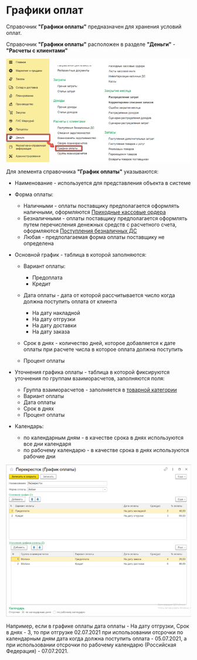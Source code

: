 # Графики оплат

Справочник **"Графики оплаты"** предназначен для хранения условий оплат.

Справочник **"Графики оплаты"** расположен в разделе **"Деньги"** - **"Расчеты с клиентами"**

[![1][1]][1]

Для элемента справочника **"График оплаты"** указываются:

- Наименование - используется для представления объекта в системе
- Форма оплаты:

    - Наличными - оплаты поставщику предполагается оформлять наличными, оформляются [Приходные кассовые ордера](IncomingCashOrders.md)
    - Безналичными - оплаты поставщику предполагается оформлять путем перечисления денежных средств с расчетного счета, оформляются [Поступления безналичных ДС](ReceiptsOfNonCashFunds.md)
    - Любая - предполагаемая форма оплаты поставщику не определена

- Основной график - таблица в которой заполняются:

    - Вариант оплаты:

        - Предоплата
        - Кредит

    - Дата оплаты - дата от которой рассчитывается число когда должна поступить оплата от клиента

        - На дату накладной
        - На дату отгрузки
        - На дату доставки
        - На дату заказа

    - Срок в днях - количество дней, которое добавляется к дате оплаты при расчете числа в которое оплата должна поступить

    - Процент оплаты

- Уточнения графика оплаты - таблица в которой фиксируются уточнения по группам взаиморасчетов, заполняются поля:

    - Группа взаиморасчетов - заполняется в [товарной категории](../CommonInformation/РroductCategory.md)
    - Вариант оплаты
    - Дата оплаты
    - Срок в днях
    - Процент оплаты

- Календарь:

    - по календарным дням - в качестве срока в днях используются все дни календаря
    - по рабочему календарю - в качестве срока в днях используются рабочие дни

[![2][2]][2]

Например, если в графике оплаты дата оплаты - На дату отгрузки, Срок в днях - 3, то при отгрузке 02.07.2021 при использовании отсрочки по календарным дням дата когда должна поступить оплата - 05.07.2021, а при использовании отсрочки по рабочему календарю (Российская Федерация) - 07.07.2021.

[1]: PaymentSchedule.assets/1.png
[2]: PaymentSchedule.assets/2.png
